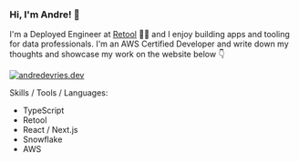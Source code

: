 ### Hi, I'm Andre! :wave:

I'm a Deployed Engineer at [Retool](https://retool.com) 👨‍💻 and I enjoy building apps and tooling for data professionals. I'm an AWS Certified Developer and write down my thoughts and showcase my work on the website below :point_down:

[![andredevries.dev](https://img.shields.io/static/v1?label=andredevries&message=%20&color=orange&logo=&style=flat-square&logoColor=white)](https://andredevries.dev/)

Skills / Tools / Languages:
- TypeScript 
- Retool
- React / Next.js
- Snowflake
- AWS
